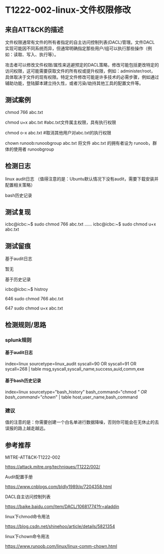 # T1222-002-linux-文件权限修改

## 来自ATT&CK的描述

文件权限通常有文件的所有者指定的自主访问控制列表(DACL)管理。文件DACL实现可能因不同系统而异，但通常明确指定那些用户/组可以执行那些操作（例如：读取、写入、执行等）。

攻击者可以修改文件权限/属性来逃避预定的DACL策略，修改可能包括更改特定的访问权限，这可能需要获取文件的所有权或提升权限，例如：administer/root，具体取决于文件的现有权限。特定文件修改可能是许多技术的必需步骤，例如通过辅助功能，登陆脚本建立持久性，或者污染/劫持其他工具的配置文件等。

## 测试案例

chmod 766 abc.txt

chmod  u+x abc.txt  #abc.txt文件属主权限，具有执行权限

chmod  o-x abc.txt   #取消其他用户对abc.txt的执行权限

chown runoob:runoobgroup abc.txt  将文件 abc.txt 的拥有者设为 runoob，群体的使用者 runoobgroup

## 检测日志

linux audit日志 （值得注意的是：Ubuntu默认情况下没有audit，需要下载安装并配置相关策略）

bash历史记录

## 测试复现

icbc@icbc:~$ sudo chmod 766 abc.txt
......
icbc@icbc:~$ sudo chmod u+x abc.txt

## 测试留痕

基于audit日志

暂无

基于历史记录

 icbc@icbc:~$ histroy

  646  sudo chmod 766 abc.txt

  647  sudo chmod u+x abc.txt

## 检测规则/思路

### splunk规则

#### 基于audit日志

index=linux sourcetype=linux_audit syscall=90 OR syscall=91 OR sycall=268 | table msg,syscall,syscall_name,success,auid,comm,exe

#### 基于bash历史记录

index=linux sourcetype="bash_history" bash_command="chmod *" OR bash_command="chown*" | table host,user_name,bash_command

### 建议

值的注意的是：你需要创建一个白名单进行数据降噪，否则你可能会在无休止的去误报的路上越走越远。

## 参考推荐

MITRE-ATT&CK-T1222-002

<https://attack.mitre.org/techniques/T1222/002/>

Audit配置手册

<https://www.cnblogs.com/bldly1989/p/7204358.html>

DACL自主访问控制列表

<https://baike.baidu.com/item/DACL/10681774?fr=aladdin>

linux下chmod命令用法

<https://blog.csdn.net/shinehoo/article/details/5821354>

linux下chown命令用法

<https://www.runoob.com/linux/linux-comm-chown.html>
